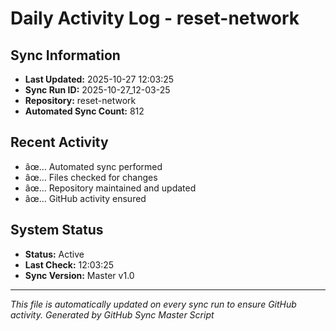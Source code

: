 ﻿# Daily Activity Log - reset-network

## Sync Information
- **Last Updated:** 2025-10-27 12:03:25
- **Sync Run ID:** 2025-10-27_12-03-25
- **Repository:** reset-network
- **Automated Sync Count:** 812

## Recent Activity
- âœ… Automated sync performed
- âœ… Files checked for changes
- âœ… Repository maintained and updated
- âœ… GitHub activity ensured

## System Status
- **Status:** Active
- **Last Check:** 12:03:25
- **Sync Version:** Master v1.0

---
*This file is automatically updated on every sync run to ensure GitHub activity.*
*Generated by GitHub Sync Master Script*
